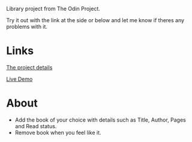 Library project from The Odin Project.

Try it out with the link at the side or below and let me know if theres any problems with it.

# Links 
[The project details](https://www.theodinproject.com/lessons/node-path-javascript-library)

[Live Demo](https://remiferiaa.github.io/library/)


# About 
- Add the book of your choice with details such as Title, Author, Pages and Read status.
- Remove book when you feel like it.